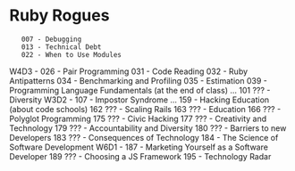 # Ruby Rogues

       007 - Debugging
       013 - Technical Debt
       022 - When to Use Modules
W4D3 - 026 - Pair Programming
       031 - Code Reading
       032 - Ruby Antipatterns
       034 - Benchmarking and Profiling
       035 - Estimation
       039 - Programming Language Fundamentals (at the end of class)
       ...
       101 ??? - Diversity
W3D2 - 107 - Impostor Syndrome
       ...
       159 - Hacking Education (about code schools)
       162 ??? - Scaling Rails
       163 ??? - Education
       166 ??? - Polyglot Programming
       175 ??? - Civic Hacking
       177 ??? - Creativity and Technology
       179 ??? - Accountability and Diversity
       180 ??? - Barriers to new Developers
       183 ??? - Consequences of Technology
       184 - The Science of Software Development
W6D1 - 187 - Marketing Yourself as a Software Developer
       189 ??? - Choosing a JS Framework
       195 - Technology Radar
